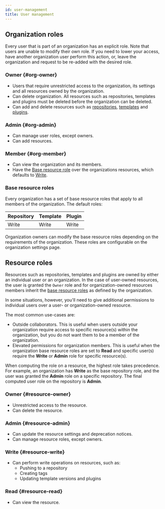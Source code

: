 ```yaml
---
id: user-management
title: User management
---
```


## Organization roles

Every user that is part of an organization has an explicit role. Note that users are unable to modify their own role. If you need to lower your access, have another organization user perform this action, or, leave the organization and request to be re-added with the desired role.
	
### Owner {#org-owner}

- Users that require unrestricted access to the organization, its settings and all resources owned by the organization. 
- Can delete organization. All resources such as repositories, templates and plugins must be deleted before the organization can be deleted.
- Can add and delete resources such as [repositories](../bsr/overview.md#modules), [templates](../bsr/remote-generation/overview#templates) and [plugins](../bsr/remote-generation/overview#plugins).

### Admin {#org-admin}

- Can manage user roles, except owners.
- Can add resources.

### Member {#org-member}

- Can view the organization and its members.
- Have the [Base resource role](#base-resource-roles) over the organizations resources, which defaults to [Write](#write).

### Base resource roles

Every organization has a set of base resource roles that apply to all members of the organization.
The default roles:

| Repository | Template | Plugin |
|:--|:--|:--|
| Write  | Write | Write |

Organization owners can modify the base resource roles depending on the requirements of the organization. These roles are configurable on the organization settings page.

## Resource roles

Resources such as repositories, templates and plugins are owned by either an individual user or an organization. In the case of user-owned resources, the user is granted the `Owner` role and for organization-owned resources members inherit the [base resource roles](#base-resource-roles) as defined by the organization.

In some situations, however, you'll need to give additional permissions to individual users over a user- or organization-owned resource.

The most common use-cases are:

- Outside collaborators. This is useful when users outside your organization require access to specific resource(s) within the organization, but you do not want them to be a member of the organization.
- Elevated permissions for organization members. This is useful when the organization base resource roles are set to **Read** and specific user(s) require the **Write** or **Admin** role for specific resource(s). 

When computing the role on a resource, the highest role takes precedence. For example, an organization has **Write** as the base repository role, and the user was granted the **Admin** role on a specific repository. The final computed user role on the repository is **Admin**.

### Owner {#resource-owner}

- Unrestricted access to the resource.
- Can delete the resource.

### Admin {#resource-admin}

- Can update the resource settings and deprecation notices.
- Can manage resource roles, except owners.

### Write {#resource-write}

- Can perform write operations on resources, such as:
  -  Pushing to a repository 
  -  Creating tags
  -  Updating template versions and plugins

### Read {#resource-read}

- Can view the resource.
